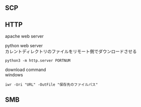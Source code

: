 ## SCP

## HTTP

apache web server  

python web server  
カレントディレクトリのファイルをリモート側でダウンロードさせる  
```
python3 -m http.server PORTNUM
```

download command  
windows  
```
iwr -Uri "URL" -OutFile "保存先のファイルパス"
```
## SMB
